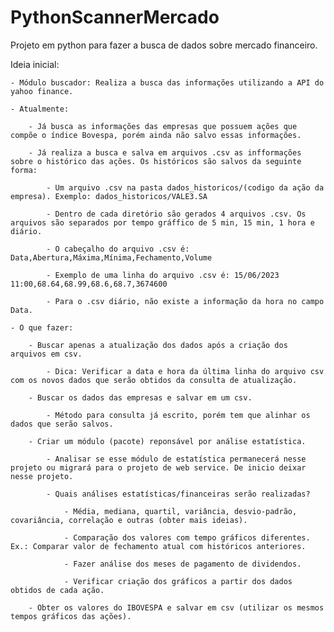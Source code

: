 # PythonScannerMercado
Projeto em python para fazer a busca de dados sobre mercado financeiro.

Ideia inicial:

    - Módulo buscador: Realiza a busca das informações utilizando a API do yahoo finance.

    - Atualmente:

        - Já busca as informações das empresas que possuem ações que compõe o índice Bovespa, porém ainda não salvo essas informações.

        - Já realiza a busca e salva em arquivos .csv as infformações sobre o histórico das ações. Os históricos são salvos da seguinte forma:

            - Um arquivo .csv na pasta dados_historicos/(codigo da ação da empresa). Exemplo: dados_historicos/VALE3.SA

            - Dentro de cada diretório são gerados 4 arquivos .csv. Os arquivos são separados por tempo gráffico de 5 min, 15 min, 1 hora e diário.

            - O cabeçalho do arquivo .csv é: Data,Abertura,Máxima,Mínima,Fechamento,Volume

            - Exemplo de uma linha do arquivo .csv é: 15/06/2023 11:00,68.64,68.99,68.6,68.7,3674600

            - Para o .csv diário, não existe a informação da hora no campo Data.

    - O que fazer:

        - Buscar apenas a atualização dos dados após a criação dos arquivos em csv.

            - Dica: Verificar a data e hora da última linha do arquivo csv com os novos dados que serão obtidos da consulta de atualização.

        - Buscar os dados das empresas e salvar em um csv.

            - Método para consulta já escrito, porém tem que alinhar os dados que serão salvos.

        - Criar um módulo (pacote) reponsável por análise estatística.

            - Analisar se esse módulo de estatística permanecerá nesse projeto ou migrará para o projeto de web service. De inicio deixar nesse projeto.

            - Quais análises estatísticas/financeiras serão realizadas?

                - Média, mediana, quartil, variância, desvio-padrão, covariância, correlação e outras (obter mais ideias).

                - Comparação dos valores com tempo gráficos diferentes. Ex.: Comparar valor de fechamento atual com históricos anteriores.

                - Fazer análise dos meses de pagamento de dividendos.

                - Verificar criação dos gráficos a partir dos dados obtidos de cada ação.

        - Obter os valores do IBOVESPA e salvar em csv (utilizar os mesmos tempos gráficos das ações).